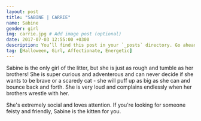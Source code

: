 ```yaml
---
layout: post
title: "SABINE | CARRIE"
name: Sabine
gender: girl
img: carrie.jpg # Add image post (optional)
date: 2017-07-03 12:55:00 +0300
description: You’ll find this post in your `_posts` directory. Go ahead and edit it and re-build the site to see your changes. # Add post description (optional)
tag: [Halloween, Girl, Affectionate, Energetic]
---
```


Sabine is the only girl of the litter, but she is just as rough and tumble as her brothers! She is super curious and adventerous and can never decide if she wants to be brave or a scaredy cat - she will puff up as big as she can and bounce back and forth. She is very loud and complains endlessly when her brothers wrestle with her.

She's extremely social and loves attention. If you're looking for someone feisty and friendly, Sabine is the kitten for you.